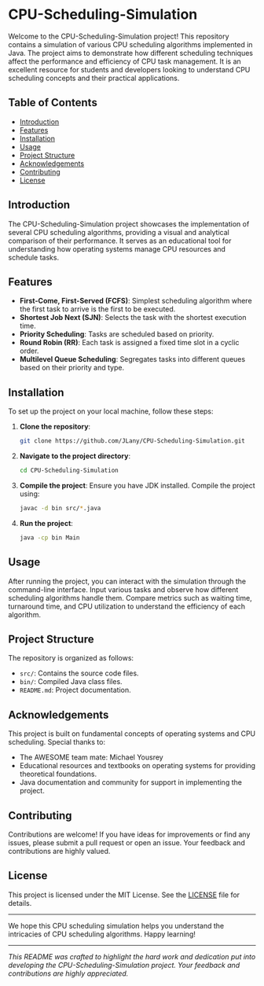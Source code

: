 # CPU-Scheduling-Simulation

Welcome to the CPU-Scheduling-Simulation project! This repository contains a simulation of various CPU scheduling algorithms implemented in Java. The project aims to demonstrate how different scheduling techniques affect the performance and efficiency of CPU task management. It is an excellent resource for students and developers looking to understand CPU scheduling concepts and their practical applications.

## Table of Contents

- [Introduction](#introduction)
- [Features](#features)
- [Installation](#installation)
- [Usage](#usage)
- [Project Structure](#project-structure)
- [Acknowledgements](#acknowledgements)
- [Contributing](#contributing)
- [License](#license)

## Introduction

The CPU-Scheduling-Simulation project showcases the implementation of several CPU scheduling algorithms, providing a visual and analytical comparison of their performance. It serves as an educational tool for understanding how operating systems manage CPU resources and schedule tasks.

## Features

- **First-Come, First-Served (FCFS)**: Simplest scheduling algorithm where the first task to arrive is the first to be executed.
- **Shortest Job Next (SJN)**: Selects the task with the shortest execution time.
- **Priority Scheduling**: Tasks are scheduled based on priority.
- **Round Robin (RR)**: Each task is assigned a fixed time slot in a cyclic order.
- **Multilevel Queue Scheduling**: Segregates tasks into different queues based on their priority and type.

## Installation

To set up the project on your local machine, follow these steps:

1. **Clone the repository**:
    ```sh
    git clone https://github.com/JLany/CPU-Scheduling-Simulation.git
    ```
2. **Navigate to the project directory**:
    ```sh
    cd CPU-Scheduling-Simulation
    ```
3. **Compile the project**:
    Ensure you have JDK installed. Compile the project using:
    ```sh
    javac -d bin src/*.java
    ```
4. **Run the project**:
    ```sh
    java -cp bin Main
    ```

## Usage

After running the project, you can interact with the simulation through the command-line interface. Input various tasks and observe how different scheduling algorithms handle them. Compare metrics such as waiting time, turnaround time, and CPU utilization to understand the efficiency of each algorithm.

## Project Structure

The repository is organized as follows:

- `src/`: Contains the source code files.
- `bin/`: Compiled Java class files.
- `README.md`: Project documentation.

## Acknowledgements

This project is built on fundamental concepts of operating systems and CPU scheduling. Special thanks to:

- The AWESOME team mate: Michael Yousrey 
- Educational resources and textbooks on operating systems for providing theoretical foundations.
- Java documentation and community for support in implementing the project.

## Contributing

Contributions are welcome! If you have ideas for improvements or find any issues, please submit a pull request or open an issue. Your feedback and contributions are highly valued.

## License

This project is licensed under the MIT License. See the [LICENSE](LICENSE) file for details.

---

We hope this CPU scheduling simulation helps you understand the intricacies of CPU scheduling algorithms. Happy learning!

---

*This README was crafted to highlight the hard work and dedication put into developing the CPU-Scheduling-Simulation project. Your feedback and contributions are highly appreciated.*
